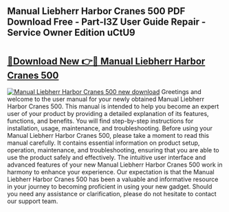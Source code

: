 ## Manual Liebherr Harbor Cranes 500 PDF Download Free - Part-I3Z User Guide Repair - Service Owner Edition uCtU9

# <h2><a href="http://bc64696.oget.top/?id=Manual+Liebherr+Harbor+Cranes+500">🔗Download New 👉🔴 Manual Liebherr Harbor Cranes 500</a></h2>

[![Manual Liebherr Harbor Cranes 500 new download](https://i.imgur.com/5g1atiW.png)](http://bc64696.oget.top/?id=Manual+Liebherr+Harbor+Cranes+500)
Greetings and welcome to the user manual for your newly obtained Manual Liebherr Harbor Cranes 500. This manual is intended to help you become an expert user of your product by providing a detailed explanation of its features, functions, and benefits. You will find step-by-step instructions for installation, usage, maintenance, and troubleshooting. Before using your Manual Liebherr Harbor Cranes 500, please take a moment to read this manual carefully. It contains essential information on product setup, operation, maintenance, and troubleshooting, ensuring that you are able to use the product safely and effectively. The intuitive user interface and advanced features of your new Manual Liebherr Harbor Cranes 500 work in harmony to enhance your experience. Our expectation is that the Manual Liebherr Harbor Cranes 500 has been a valuable and informative resource in your journey to becoming proficient in using your new gadget. Should you need any assistance or clarification, please do not hesitate to contact our support team.
